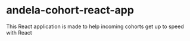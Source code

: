 # andela-cohort-react-app
This React application is made to help incoming cohorts get up to speed with React
